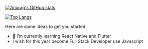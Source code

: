 

[![Anurag's GitHub stats](https://github-readme-stats.vercel.app/api?username=abbyhilman&show_icons=true&theme=radical)](https://github.com/anuraghazra/github-readme-stats)

[![Top Langs](https://github-readme-stats.vercel.app/api/top-langs/?username=abbyhilman&layout=compact)](https://github.com/anuraghazra/github-readme-stats)

Here are some ideas to get you started:

- 🌱 I’m currently learning React Native and Flutter
- I wish for this year become Full Stack Developer use Javascript 

<!--
**abbyhilman/abbyhilman** is a ✨ _special_ ✨ repository because its `README.md` (this file) appears on your GitHub profile.

